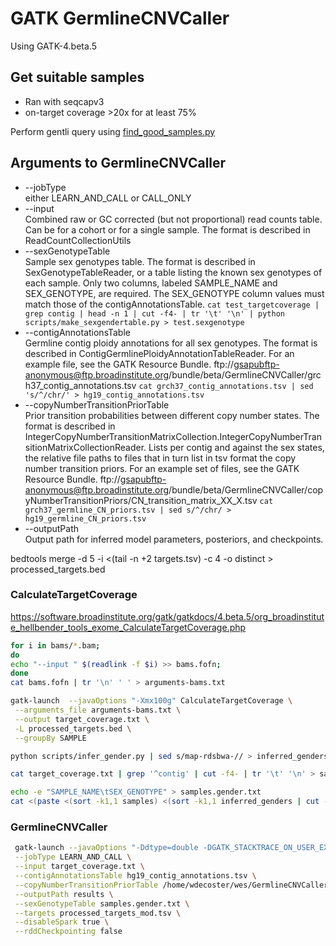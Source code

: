 # GATK GermlineCNVCaller
Using GATK-4.beta.5

## Get suitable samples

- Ran with seqcapv3
- on-target coverage >20x for at least 75%

Perform gentli query using [find_good_samples.py](https://github.com/wdecoster/GermlineCNVCaller/blob/master/find_good_samples.py)

## Arguments to GermlineCNVCaller
* --jobType  
either LEARN_AND_CALL or CALL_ONLY
* --input  
Combined raw or GC corrected (but not proportional) read counts table. Can be for a cohort or for a single sample. The format is described in ReadCountCollectionUtils  
* --sexGenotypeTable  
Sample sex genotypes table. The format is described in SexGenotypeTableReader, or a table listing the known sex genotypes of each sample. Only two columns, labeled SAMPLE_NAME and SEX_GENOTYPE, are required. The SEX_GENOTYPE column values must match those of the contigAnnotationsTable.
`cat test_targetcoverage | grep contig | head -n 1 | cut -f4- | tr '\t' '\n' | python scripts/make_sexgendertable.py > test.sexgenotype`
* --contigAnnotationsTable  
Germline contig ploidy annotations for all sex genotypes. The format is described in ContigGermlinePloidyAnnotationTableReader. For an example file, see the GATK Resource Bundle. ftp://gsapubftp-anonymous@ftp.broadinstitute.org/bundle/beta/GermlineCNVCaller/grch37_contig_annotations.tsv
`cat grch37_contig_annotations.tsv | sed 's/^/chr/' > hg19_contig_annotations.tsv`
* --copyNumberTransitionPriorTable  
Prior transition probabilities between different copy number states. The format is described in  IntegerCopyNumberTransitionMatrixCollection.IntegerCopyNumberTransitionMatrixCollectionReader. Lists per contig and against the sex states, the relative file paths to files that in turn list in tsv format the copy number transition priors. For an example set of files, see the GATK Resource Bundle.
ftp://gsapubftp-anonymous@ftp.broadinstitute.org/bundle/beta/GermlineCNVCaller/copyNumberTransitionPriors/CN_transition_matrix_XX_X.tsv
`cat grch37_germline_CN_priors.tsv | sed s/^/chr/ > hg19_germline_CN_priors.tsv`
* --outputPath  
Output path for inferred model parameters, posteriors, and checkpoints.


bedtools merge -d 5 -i <(tail -n +2 targets.tsv) -c 4 -o distinct > processed_targets.bed

### CalculateTargetCoverage
https://software.broadinstitute.org/gatk/gatkdocs/4.beta.5/org_broadinstitute_hellbender_tools_exome_CalculateTargetCoverage.php

```bash
for i in bams/*.bam;
do
echo "--input " $(readlink -f $i) >> bams.fofn;
done
cat bams.fofn | tr '\n' ' ' > arguments-bams.txt

gatk-launch  --javaOptions "-Xmx100g" CalculateTargetCoverage \
 --arguments_file arguments-bams.txt \
 --output target_coverage.txt \
 -L processed_targets.bed \
 --groupBy SAMPLE

python scripts/infer_gender.py | sed s/map-rdsbwa-// > inferred_genders

cat target_coverage.txt | grep '^contig' | cut -f4- | tr '\t' '\n' > samples

echo -e "SAMPLE_NAME\tSEX_GENOTYPE" > samples.gender.txt
cat <(paste <(sort -k1,1 samples) <(sort -k1,1 inferred_genders | cut -f2 | sed s/f/chrXchrX/ | sed s/m/chrXchrY/)) >> samples.gender.txt
 ```

### GermlineCNVCaller

```bash
 gatk-launch --javaOptions "-Ddtype=double -DGATK_STACKTRACE_ON_USER_EXCEPTION=true -Xmx100g" GermlineCNVCaller \
 --jobType LEARN_AND_CALL \
 --input target_coverage.txt \
 --contigAnnotationsTable hg19_contig_annotations.tsv \
 --copyNumberTransitionPriorTable /home/wdecoster/wes/GermlineCNVCaller/hg19_germline_CN_priors.tsv \
 --outputPath results \
 --sexGenotypeTable samples.gender.txt \
 --targets processed_targets_mod.tsv \
 --disableSpark true \
 --rddCheckpointing false
```
